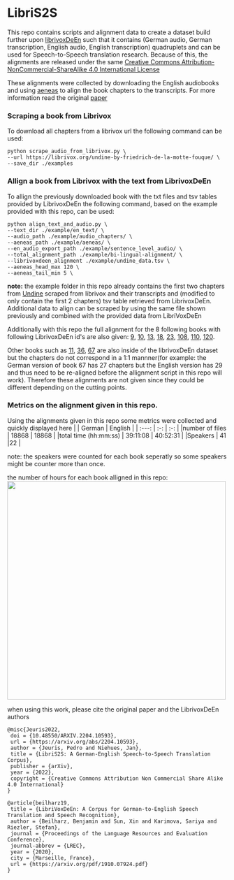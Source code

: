 # LibriS2S
This repo contains scripts and alignment data to create a dataset build further upon [librivoxDeEn](https://www.cl.uni-heidelberg.de/statnlpgroup/librivoxdeen/) such that it contains (German audio, German transcription, English audio, English transcription) quadruplets and can be used for Speech-to-Speech translation research. Because of this, the alignments are released under the same [Creative Commons Attribution-NonCommercial-ShareAlike 4.0 International License](https://creativecommons.org/licenses/by-nc-sa/4.0/) <div>
 These alignments were collected by downloading the English audiobooks and using [aeneas](https://github.com/readbeyond/aeneas) to align the book chapters to the transcripts. For more information read the original [paper](https://arxiv.org/abs/2204.10593)
### Scraping a book from Librivox
To download all chapters from a librivox url the following command can be used:
```
python scrape_audio_from_librivox.py \
--url https://librivox.org/undine-by-friedrich-de-la-motte-fouque/ \
--save_dir ./examples
```

### Allign a book from Librivox with the text from LibrivoxDeEn
To allign the previously downloaded book with the txt files and tsv tables provided by LibrivoxDeEn the following command, based on the example provided with this repo, can be used:
```
python align_text_and_audio.py \
--text_dir ./example/en_text/ \
--audio_path ./example/audio_chapters/ \
--aeneas_path ./example/aeneas/ \
--en_audio_export_path ./example/sentence_level_audio/ \
--total_alignment_path ./example/bi-lingual-alignment/ \
--librivoxdeen_alignment ./example/undine_data.tsv \
--aeneas_head_max 120 \
--aeneas_tail_min 5 \
```
**note:** the example folder in this repo already contains the first two chapters from [Undine](https://librivox.org/undine-by-friedrich-de-la-motte-fouque/) scraped from librivox and their transcripts and (modified to only contain the first 2 chapters) tsv table retrieved from LibrivoxDeEn.
Additional data to align can be scraped by using the same file shown previously and combined with the provided data from LibriVoxDeEn

Additionally with this repo the full alignment for the 8 following books with following LibrivoxDeEn id's are also given:
[9](https://librivox.org/the-picture-of-dorian-gray-1891-version-by-oscar-wilde/), [10](https://librivox.org/pandoras-box-by-frank-wedekind/), [13](https://librivox.org/survivors-of-the-chancellor-by-jules-verne/), [18](https://librivox.org/undine-by-friedrich-de-la-motte-fouque/), [23](https://librivox.org/around-the-world-in-80-days-by-jules-verne/), [108](https://librivox.org/elective-affinities-by-johann-wolfgang-von-goethe/), [110](https://librivox.org/candide-by-voltaire-3/), [120](https://librivox.org/the-metamorphosis-by-franz-kafka/).

Other books such as [11](https://librivox.org/the-castle-of-otranto-by-horace-walpole/), [36](https://librivox.org/the-rider-on-the-white-horse-by-theodor-storm/), [67](https://librivox.org/frankenstein-or-the-modern-prometheus-1818-by-mary-wollstonecraft-shelley/) are also inside of the librivoxDeEn dataset but the chapters do not correspond in a 1:1 mannner(for example: the German version of book 67 has 27 chapters but the English version has 29 and thus need to be re-aligned before the allignment script in this repo will work). Therefore these alignments are not given since they could be different depending on the cutting points. 

### Metrics on the alignment given in this repo.
Using the alignments given in this repo some metrics were collected and quickly displayed here
|  | German | English  |
| :---:   | :-: | :-: |
|number of files  | 18868 | 18868 |
|total time (hh:mm:ss) | 39:11:08 | 40:52:31 |
|Speakers | 41 |22 |

note: the speakers were counted for each book seperatly so some speakers might be counter more than once.

the number of hours for each book alligned in this repo:<br>
<img src="https://user-images.githubusercontent.com/43861296/122250648-1f5f7f80-ceca-11eb-84fd-344a2261bf47.png" width="500">
 
 when using this work, please cite the original paper and the LibrivoxDeEn authors
 ```
 @misc{Jeuris2022,
  doi = {10.48550/ARXIV.2204.10593},
  url = {https://arxiv.org/abs/2204.10593},
  author = {Jeuris, Pedro and Niehues, Jan},
  title = {LibriS2S: A German-English Speech-to-Speech Translation Corpus},
  publisher = {arXiv},
  year = {2022},
  copyright = {Creative Commons Attribution Non Commercial Share Alike 4.0 International}
}
 ```
 ```
 @article{beilharz19,
  title = {LibriVoxDeEn: A Corpus for German-to-English Speech Translation and Speech Recognition},
  author = {Beilharz, Benjamin and Sun, Xin and Karimova, Sariya and Riezler, Stefan},
  journal = {Proceedings of the Language Resources and Evaluation Conference},
  journal-abbrev = {LREC},
  year = {2020},
  city = {Marseille, France},
  url = {https://arxiv.org/pdf/1910.07924.pdf}
}
```
 

